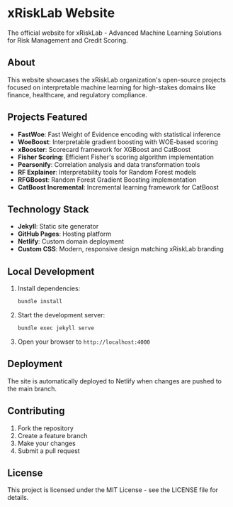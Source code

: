 # xRiskLab Website

The official website for xRiskLab - Advanced Machine Learning Solutions for Risk Management and Credit Scoring.

## About

This website showcases the xRiskLab organization's open-source projects focused on interpretable machine learning for high-stakes domains like finance, healthcare, and regulatory compliance.

## Projects Featured

- **FastWoe**: Fast Weight of Evidence encoding with statistical inference
- **WoeBoost**: Interpretable gradient boosting with WOE-based scoring
- **xBooster**: Scorecard framework for XGBoost and CatBoost
- **Fisher Scoring**: Efficient Fisher's scoring algorithm implementation
- **Pearsonify**: Correlation analysis and data transformation tools
- **RF Explainer**: Interpretability tools for Random Forest models
- **RFGBoost**: Random Forest Gradient Boosting implementation
- **CatBoost Incremental**: Incremental learning framework for CatBoost

## Technology Stack

- **Jekyll**: Static site generator
- **GitHub Pages**: Hosting platform
- **Netlify**: Custom domain deployment
- **Custom CSS**: Modern, responsive design matching xRiskLab branding

## Local Development

1. Install dependencies:
   ```bash
   bundle install
   ```

2. Start the development server:
   ```bash
   bundle exec jekyll serve
   ```

3. Open your browser to `http://localhost:4000`

## Deployment

The site is automatically deployed to Netlify when changes are pushed to the main branch.

## Contributing

1. Fork the repository
2. Create a feature branch
3. Make your changes
4. Submit a pull request

## License

This project is licensed under the MIT License - see the LICENSE file for details.

